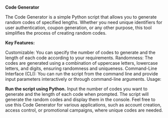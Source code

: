 **Code Generator**

The Code Generator is a simple Python script that allows you to generate random codes of specified lengths. Whether you need unique identifiers for user authentication, coupon generation, or any other purpose, this tool simplifies the process of creating random codes.

**Key Features:**

Customizable: You can specify the number of codes to generate and the length of each code according to your requirements.
Randomness: The codes are generated using a combination of uppercase letters, lowercase letters, and digits, ensuring randomness and uniqueness.
Command-Line Interface (CLI): You can run the script from the command line and provide input parameters interactively or through command-line arguments.
Usage:

**Run the script using Python.**
Input the number of codes you want to generate and the length of each code when prompted.
The script will generate the random codes and display them in the console.
Feel free to use this Code Generator for various applications, such as account creation, access control, or promotional campaigns, where unique codes are needed.

